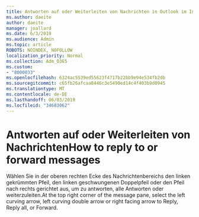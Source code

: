 ```yaml
---
title: Antworten auf oder Weiterleiten von Nachrichten in Outlook im Internet
ms.author: daeite
author: daeite
manager: joallard
ms.date: 6/3/2019
ms.audience: Admin
ms.topic: article
ROBOTS: NOINDEX, NOFOLLOW
localization_priority: Normal
ms.collection: Adm_O365
ms.custom:
- "8000033"
ms.openlocfilehash: 6324ac5539ed55623f4717b22bb9e94e534fb2db
ms.sourcegitcommit: c65fb26afcaa8446c3e5490ed14c4f403b9d0945
ms.translationtype: MT
ms.contentlocale: de-DE
ms.lasthandoff: 06/03/2019
ms.locfileid: "34683062"
---
```

# <a name="how-to-reply-to-or-forward-messages"></a><span data-ttu-id="6ad38-102">Antworten auf oder Weiterleiten von Nachrichten</span><span class="sxs-lookup"><span data-stu-id="6ad38-102">How to reply to or forward messages</span></span>

<span data-ttu-id="6ad38-103">Wählen Sie in der oberen rechten Ecke des Nachrichtenbereichs den linken gekrümmten Pfeil, den linken geschwungenen Doppelpfeil oder den Pfeil nach rechts gerichtet aus, um zu antworten, alle Antworten oder weiterzuleiten.</span><span class="sxs-lookup"><span data-stu-id="6ad38-103">At the top right corner of the message pane, select the left curving arrow, left curving double arrow or right facing arrow to Reply, Reply all, or Forward.</span></span>